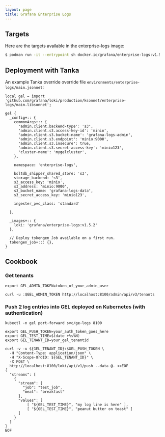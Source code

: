 ```yaml
---
layout: page
title: Grafana Enterprise Logs
---
```


## Targets

Here are the targets available in the enterprise-logs image:

```bash
$ podman run -it --entrypoint sh docker.io/grafana/enterprise-logs:v1.5.2


```

## Deployment with Tanka

An example Tanka override override file `environments/enterprise-logs/main.jsonnet`:

```
local gel = import 'github.com/grafana/loki/production/ksonnet/enterprise-logs/main.libsonnet';

gel {
  _config+:: {
    commonArgs+:: {
      'admin.client.backend-type': 's3',
      'admin.client.s3.access-key-id': 'minio',
      'admin.client.s3.bucket-name': 'grafana-logs-admin',
      'admin.client.s3.endpoint': 'minio:9000',
      'admin.client.s3.insecure': true,
      'admin.client.s3.secret-access-key': 'minio123',
      'cluster-name': 'mygelcluster',
    },

    namespace: 'enterprise-logs',

    boltdb_shipper_shared_store: 's3',
    storage_backend: 's3',
    s3_access_key: 'minio',
    s3_address: 'minio:9000',
    s3_bucket_name: 'grafana-logs-data',
    s3_secret_access_key: 'minio123',

    ingester_pvc_class: 'standard'

  },

  _images+:: {
    loki: 'grafana/enterprise-logs:v1.5.2'
  },

  // Deploy tokengen Job available on a first run.
  tokengen_job+::: {},
}
```

## Cookbook

### Get tenants

```
export GEL_ADMIN_TOKEN=token_of_your_admin_user

curl -u :$GEL_ADMIN_TOKEN http://localhost:8100/admin/api/v3/tenants
```

### Push 2 log entries into GEL deployed on Kubernetes (with authentication)

```
kubectl -n gel port-forward svc/ge-logs 8100

export GEL_PUSH_TOKEN=your_auth_token_goes_here
export GEL_TEST_TIME=$(date +%s%N)
export GEL_TENANT_ID=your_gel_tenantid

curl -v -u ${GEL_TENANT_ID}:$GEL_PUSH_TOKEN \
  -H "Content-Type: application/json" \
  -H "X-Scope-OrdID: ${GEL_TENANT_ID}" \
  -X POST \
  http://localhost:8100/loki/api/v1/push --data @- <<EOF
{
  "streams": [
    {
      "stream": {
        "job": "test_job",
        "meal": "breakfast"
      },
      "values": [
          [ "${GEL_TEST_TIME}", "my log line is here" ],
          [ "${GEL_TEST_TIME}", "peanut butter on toast" ]
      ]
    }
  ]
}
EOF
```



